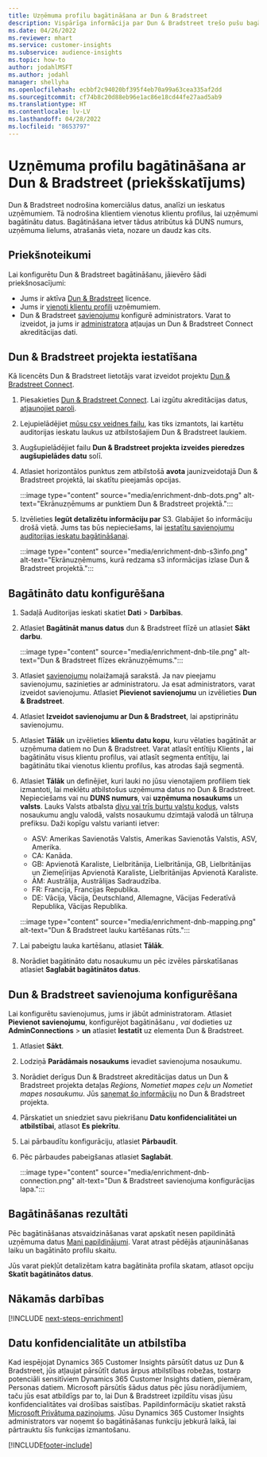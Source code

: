 ```yaml
---
title: Uzņēmuma profilu bagātināšana ar Dun & Bradstreet
description: Vispārīga informācija par Dun & Bradstreet trešo pušu bagātināšanu.
ms.date: 04/26/2022
ms.reviewer: mhart
ms.service: customer-insights
ms.subservice: audience-insights
ms.topic: how-to
author: jodahlMSFT
ms.author: jodahl
manager: shellyha
ms.openlocfilehash: ecbbf2c94020bf395f4eb70a99a63cea335af2dd
ms.sourcegitcommit: cf74b8c20d88eb96e1ac86e18cd44fe27aad5ab9
ms.translationtype: HT
ms.contentlocale: lv-LV
ms.lasthandoff: 04/28/2022
ms.locfileid: "8653797"
---
```

# <a name="enrichment-of-company-profiles-with-dun--bradstreet-preview"></a>Uzņēmuma profilu bagātināšana ar Dun & Bradstreet (priekšskatījums)

Dun & Bradstreet nodrošina komerciālus datus, analīzi un ieskatus uzņēmumiem. Tā nodrošina klientiem vienotus klientu profilus, lai uzņēmumi bagātinātu datus. Bagātināšana ietver tādus atribūtus kā DUNS numurs, uzņēmuma lielums, atrašanās vieta, nozare un daudz kas cits.

## <a name="prerequisites"></a>Priekšnoteikumi

Lai konfigurētu Dun & Bradstreet bagātināšanu, jāievēro šādi priekšnosacījumi:

- Jums ir aktīva [Dun & Bradstreet](https://www.dnb.com/marketing/media/give-your-data-a-boost.html?source=microsoft_audience_insights) licence.
- Jums ir [vienoti klientu profili](customer-profiles.md) uzņēmumiem.
- Dun & Bradstreet [savienojumu](connections.md) konfigurē administrators. Varat to izveidot, ja jums ir [administratora](permissions.md#admin) atļaujas un Dun & Bradstreet Connect akreditācijas dati. 

## <a name="setting-up-your-dun--bradstreet-project"></a>Dun & Bradstreet projekta iestatīšana

Kā licencēts Dun & Bradstreet lietotājs varat izveidot projektu [Dun & Bradstreet Connect](https://connect.dnb.com?lead_source=microsoft_audienceinsights). 


1. Piesakieties [Dun & Bradstreet Connect](https://connect.dnb.com?lead_source=microsoft_audienceinsights). Lai izgūtu akreditācijas datus, [atjaunojiet paroli](https://sso.dnb.com/signin/forgot-password?lead_source=microsoft_audienceinsights).

1. Lejupielādējiet [mūsu csv veidnes failu](https://c360devenrichment.blob.core.windows.net/mapping/DnBCIdatamapping.csv), kas tiks izmantots, lai kartētu auditorijas ieskatu laukus uz atbilstošajiem Dun & Bradstreet laukiem. 

1. Augšupielādējiet failu **Dun & Bradstreet projekta izveides pieredzes augšupielādes datu** solī. 

1. Atlasiet horizontālos punktus zem atbilstošā **avota** jaunizveidotajā Dun & Bradstreet projektā, lai skatītu pieejamās opcijas.

   :::image type="content" source="media/enrichment-dnb-dots.png" alt-text="Ekrānuzņēmums ar punktiem Dun & Bradstreet projektā.":::

1. Izvēlieties **Iegūt detalizētu informāciju par** S3. Glabājiet šo informāciju drošā vietā. Jums tas būs nepieciešams, lai [iestatītu savienojumu auditorijas ieskatu bagātināšanai](#configure-a-connection-for-dun--bradstreet). 

   :::image type="content" source="media/enrichment-dnb-s3info.png" alt-text="Ekrānuzņēmums, kurā redzama s3 informācijas izlase Dun & Bradstreet projektā.":::



## <a name="configure-the-enrichment"></a>Bagātināto datu konfigurēšana

1. Sadaļā Auditorijas ieskati skatiet **Dati** > **Darbības**.

1. Atlasiet **Bagātināt manus datus** dun & Bradstreet flīzē un atlasiet **Sākt darbu**.

   :::image type="content" source="media/enrichment-dnb-tile.png" alt-text="Dun & Bradstreet flīzes ekrānuzņēmums.":::

1. Atlasiet [savienojumu](connections.md) nolaižamajā sarakstā. Ja nav pieejamu savienojumu, sazinieties ar administratoru. Ja esat administrators, varat izveidot savienojumu. Atlasiet **Pievienot savienojumu** un izvēlieties **Dun & Bradstreet**. 

1. Atlasiet **Izveidot savienojumu ar Dun & Bradstreet**, lai apstiprinātu savienojumu.

1. Atlasiet **Tālāk** un izvēlieties **klientu datu kopu**, kuru vēlaties bagātināt ar uzņēmuma datiem no Dun & Bradstreet. Varat atlasīt entītiju Klients **,** lai bagātinātu visus klientu profilus, vai atlasīt segmenta entītiju, lai bagātinātu tikai vienotus klientu profilus, kas atrodas šajā segmentā.

1. Atlasiet **Tālāk** un definējiet, kuri lauki no jūsu vienotajiem profiliem tiek izmantoti, lai meklētu atbilstošus uzņēmuma datus no Dun & Bradstreet. Nepieciešams vai nu **DUNS numurs**, vai **uzņēmuma nosaukums** un **valsts**. Lauks Valsts atbalsta [divu vai trīs burtu valstu kodus](https://www.iso.org/iso-3166-country-codes.html), valsts nosaukumu angļu valodā, valsts nosaukumu dzimtajā valodā un tālruņa prefiksu. Daži kopīgu valstu varianti ietver:

   * ASV: Amerikas Savienotās Valstis, Amerikas Savienotās Valstis, ASV, Amerika.
   * CA: Kanāda.
   * GB: Apvienotā Karaliste, Lielbritānija, Lielbritānija, GB, Lielbritānijas un Ziemeļīrijas Apvienotā Karaliste, Lielbritānijas Apvienotā Karaliste.
   * ĀM: Austrālija, Austrālijas Sadraudzība.
   * FR: Francija, Francijas Republika.
   * DE: Vācija, Vācija, Deutschland, Allemagne, Vācijas Federatīvā Republika, Vācijas Republika.

   :::image type="content" source="media/enrichment-dnb-mapping.png" alt-text="Dun & Bradstreet lauku kartēšanas rūts.":::

1. Lai pabeigtu lauka kartēšanu, atlasiet **Tālāk**.

1. Norādiet bagātināto datu nosaukumu un pēc izvēles pārskatīšanas atlasiet **Saglabāt bagātinātos datus**.


## <a name="configure-a-connection-for-dun--bradstreet"></a>Dun & Bradstreet savienojuma konfigurēšana 

Lai konfigurētu savienojumus, jums ir jābūt administratoram. Atlasiet **Pievienot savienojumu**, konfigurējot bagātināšanu *, vai* dodieties uz **AdminConnections** > **un** atlasiet **Iestatīt** uz elementa Dun & Bradstreet.

1. Atlasiet **Sākt**. 

1. Lodziņā **Parādāmais nosaukums** ievadiet savienojuma nosaukumu.

1. Norādiet derīgus Dun & Bradstreet akreditācijas datus un Dun & Bradstreet projekta detaļas *Reģions, Nometiet mapes ceļu un Nometiet mapes nosaukumu*. Jūs [saņemat šo informāciju](#setting-up-your-dun--bradstreet-project) no Dun & Bradstreet projekta.

1. Pārskatiet un sniedziet savu piekrišanu **Datu konfidencialitātei un atbilstībai**, atlasot **Es piekrītu**.

1. Lai pārbaudītu konfigurāciju, atlasiet **Pārbaudīt**.

1. Pēc pārbaudes pabeigšanas atlasiet **Saglabāt**.
   
   :::image type="content" source="media/enrichment-dnb-connection.png" alt-text="Dun & Bradstreet savienojuma konfigurācijas lapa.":::

## <a name="enrichment-results"></a>Bagātināšanas rezultāti

Pēc bagātināšanas atsvaidzināšanas varat apskatīt nesen papildinātā uzņēmuma datus [Mani papildinājumi](enrichment-hub.md). Varat atrast pēdējās atjaunināšanas laiku un bagātināto profilu skaitu.

Jūs varat piekļūt detalizētam katra bagātināta profila skatam, atlasot opciju **Skatīt bagātinātos datus**.

## <a name="next-steps"></a>Nākamās darbības

[!INCLUDE [next-steps-enrichment](includes/next-steps-enrichment.md)]

## <a name="data-privacy-and-compliance"></a>Datu konfidencialitāte un atbilstība

Kad iespējojat Dynamics 365 Customer Insights pārsūtīt datus uz Dun & Bradstreet, jūs atļaujat pārsūtīt datus ārpus atbilstības robežas, tostarp potenciāli sensitīviem Dynamics 365 Customer Insights datiem, piemēram, Personas datiem. Microsoft pārsūtīs šādus datus pēc jūsu norādījumiem, taču jūs esat atbildīgs par to, lai Dun & Bradstreet izpildītu visas jūsu konfidencialitātes vai drošības saistības. Papildinformāciju skatiet rakstā [Microsoft Privātuma paziņojums](https://go.microsoft.com/fwlink/?linkid=396732).
Jūsu Dynamics 365 Customer Insights administrators var noņemt šo bagātināšanas funkciju jebkurā laikā, lai pārtrauktu šīs funkcijas izmantošanu.


[!INCLUDE[footer-include](includes/footer-banner.md)]
